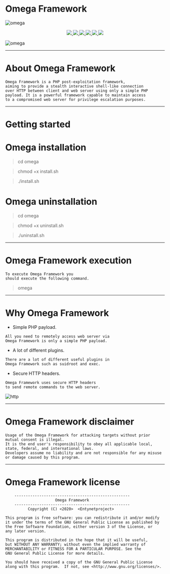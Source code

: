 # Omega Framework

![omega](https://user-images.githubusercontent.com/54115104/75609758-48fd6780-5b1c-11ea-971f-3080bf988231.jpeg)

<p align="center">
  <a href="http://entynetproject.simplesite.com/">
    <img src="https://img.shields.io/badge/entynetproject-Ivan%20Nikolsky-blue.svg">
  </a> 
  <a href="https://github.com/entynetproject/omega/releases">
    <img src="https://img.shields.io/github/release/entynetproject/omega.svg">
  </a>
  <a href="https://wikipedia.org/wiki/Python_(programming_language)">
    <img src="https://img.shields.io/badge/language-python-blue.svg">
 </a>
  <a href="https://github.com/entynetproject/omega/issues?q=is%3Aissue+is%3Aclosed">
      <img src="https://img.shields.io/github/issues/entynetproject/omega.svg">
  </a>
  <a href="https://github.com/entynetproject/omega/wiki">
      <img src="https://img.shields.io/badge/wiki%20-omega-lightgrey.svg">
 </a>
  <a href="https://twitter.com/entynetproject">
    <img src="https://img.shields.io/badge/twitter-entynetproject-blue.svg">
 </a>
</p>

![omega](https://user-images.githubusercontent.com/54115104/76167330-dc671600-6176-11ea-88bb-1c7b8b2bf5ee.png)

***

# About Omega Framework

    Omega Framework is a PHP post-exploitation framework, 
    aiming to provide a stealth interactive shell-like connection 
    over HTTP between client and web server using only a simple PHP 
    payload. It is a powerful framework capable to maintain access 
    to a compromised web server for privilege escalation purposes.

***

# Getting started

# Omega installation

> cd omega

> chmod +x install.sh

> ./install.sh

# Omega uninstallation

> cd omega

> chmod +x uninstall.sh

> ./uninstall.sh

***

# Omega Framework execution

    To execute Omega Framework you 
    should execute the following command.

> omega
      
***

# Why Omega Framework

 * Simple PHP payload.
```
All you need to remotely access web server via 
Omega Framework is only a simple PHP payload.
``` 
 * A lot of different plugins.
```
There are a lot of different useful plugins in
Omega Framework such as suidroot and exec.
```
 * Secure HTTP headers.
```
Omega Framework uses secure HTTP headers 
to send remote commands to the web server.
```

![http](https://user-images.githubusercontent.com/54115104/76167328-da9d5280-6176-11ea-807d-a9820f847914.png)

***
    
# Omega Framework disclaimer

    Usage of the Omega Framework for attacking targets without prior mutual consent is illegal. 
    It is the end user's responsibility to obey all applicable local, state, federal, and international laws. 
    Developers assume no liability and are not responsible for any misuse or damage caused by this program.
          
***

# Omega Framework license

```
    ---------------------------------------------------
                      Omega Framework                                                                                         
    ---------------------------------------------------
          Copyright (C) <2020>  <Entynetproject>

This program is free software: you can redistribute it and/or modify
it under the terms of the GNU General Public License as published by
the Free Software Foundation, either version 3 of the License, or
any later version.

This program is distributed in the hope that it will be useful,
but WITHOUT ANY WARRANTY; without even the implied warranty of
MERCHANTABILITY or FITNESS FOR A PARTICULAR PURPOSE. See the
GNU General Public License for more details.

You should have received a copy of the GNU General Public License
along with this program.  If not, see <http://www.gnu.org/licenses/>.
```

